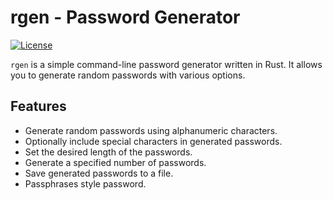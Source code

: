 # rgen - Password Generator

[![License](https://img.shields.io/badge/license-GPL--3.0-blue.svg)](https://github.com/DemwE/rgen/blob/master/LICENSE)

`rgen` is a simple command-line password generator written in Rust. It allows you to generate random passwords with various options.

## Features

- Generate random passwords using alphanumeric characters.
- Optionally include special characters in generated passwords.
- Set the desired length of the passwords.
- Generate a specified number of passwords.
- Save generated passwords to a file.
- Passphrases style password.


